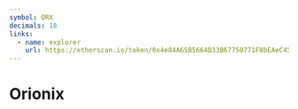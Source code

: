 ```yaml
---
symbol: ORX
decimals: 18
links:
  - name: explorer
    url: https://etherscan.io/token/0x4e84A65B5664D33B67750771F8bEAeC458bD6729
---
```


# Orionix
